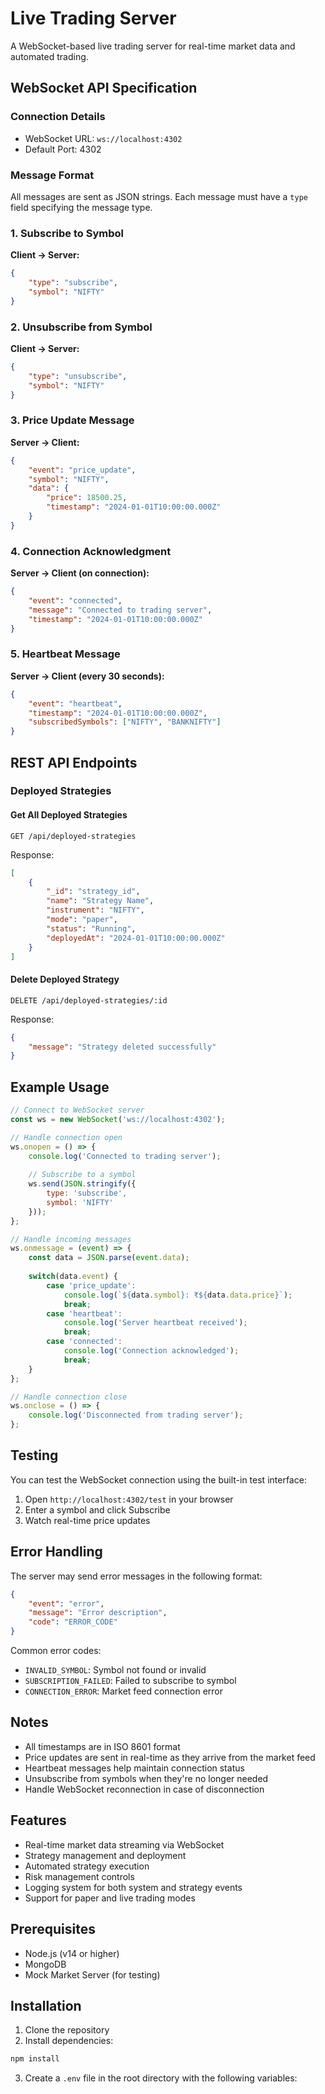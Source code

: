 # Live Trading Server

A WebSocket-based live trading server for real-time market data and automated trading.

## WebSocket API Specification

### Connection Details
- WebSocket URL: `ws://localhost:4302`
- Default Port: 4302

### Message Format
All messages are sent as JSON strings. Each message must have a `type` field specifying the message type.

### 1. Subscribe to Symbol
**Client -> Server:**
```json
{
    "type": "subscribe",
    "symbol": "NIFTY"
}
```

### 2. Unsubscribe from Symbol
**Client -> Server:**
```json
{
    "type": "unsubscribe",
    "symbol": "NIFTY"
}
```

### 3. Price Update Message
**Server -> Client:**
```json
{
    "event": "price_update",
    "symbol": "NIFTY",
    "data": {
        "price": 18500.25,
        "timestamp": "2024-01-01T10:00:00.000Z"
    }
}
```

### 4. Connection Acknowledgment
**Server -> Client (on connection):**
```json
{
    "event": "connected",
    "message": "Connected to trading server",
    "timestamp": "2024-01-01T10:00:00.000Z"
}
```

### 5. Heartbeat Message
**Server -> Client (every 30 seconds):**
```json
{
    "event": "heartbeat",
    "timestamp": "2024-01-01T10:00:00.000Z",
    "subscribedSymbols": ["NIFTY", "BANKNIFTY"]
}
```

## REST API Endpoints

### Deployed Strategies

#### Get All Deployed Strategies
```
GET /api/deployed-strategies
```
Response:
```json
[
    {
        "_id": "strategy_id",
        "name": "Strategy Name",
        "instrument": "NIFTY",
        "mode": "paper",
        "status": "Running",
        "deployedAt": "2024-01-01T10:00:00.000Z"
    }
]
```

#### Delete Deployed Strategy
```
DELETE /api/deployed-strategies/:id
```
Response:
```json
{
    "message": "Strategy deleted successfully"
}
```

## Example Usage

```javascript
// Connect to WebSocket server
const ws = new WebSocket('ws://localhost:4302');

// Handle connection open
ws.onopen = () => {
    console.log('Connected to trading server');
    
    // Subscribe to a symbol
    ws.send(JSON.stringify({
        type: 'subscribe',
        symbol: 'NIFTY'
    }));
};

// Handle incoming messages
ws.onmessage = (event) => {
    const data = JSON.parse(event.data);
    
    switch(data.event) {
        case 'price_update':
            console.log(`${data.symbol}: ₹${data.data.price}`);
            break;
        case 'heartbeat':
            console.log('Server heartbeat received');
            break;
        case 'connected':
            console.log('Connection acknowledged');
            break;
    }
};

// Handle connection close
ws.onclose = () => {
    console.log('Disconnected from trading server');
};
```

## Testing

You can test the WebSocket connection using the built-in test interface:
1. Open `http://localhost:4302/test` in your browser
2. Enter a symbol and click Subscribe
3. Watch real-time price updates

## Error Handling

The server may send error messages in the following format:
```json
{
    "event": "error",
    "message": "Error description",
    "code": "ERROR_CODE"
}
```

Common error codes:
- `INVALID_SYMBOL`: Symbol not found or invalid
- `SUBSCRIPTION_FAILED`: Failed to subscribe to symbol
- `CONNECTION_ERROR`: Market feed connection error

## Notes

- All timestamps are in ISO 8601 format
- Price updates are sent in real-time as they arrive from the market feed
- Heartbeat messages help maintain connection status
- Unsubscribe from symbols when they're no longer needed
- Handle WebSocket reconnection in case of disconnection

## Features

- Real-time market data streaming via WebSocket
- Strategy management and deployment
- Automated strategy execution
- Risk management controls
- Logging system for both system and strategy events
- Support for paper and live trading modes

## Prerequisites

- Node.js (v14 or higher)
- MongoDB
- Mock Market Server (for testing)

## Installation

1. Clone the repository
2. Install dependencies:
```bash
npm install
```

3. Create a `.env` file in the root directory with the following variables:
